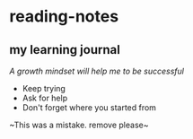 # reading-notes
## my learning journal

*A growth mindset will help me to be successful*

- Keep trying
- Ask for help
- Don't forget where you started from

~This was a mistake. remove please~
